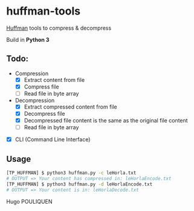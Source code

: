 # huffman-tools

[Huffman](https://en.wikipedia.org/wiki/Huffman_coding) tools to compress &amp; decompress

Build in **Python 3**

## Todo:
- Compression
    - [x] Extract content from file
    - [x] Compress file
    - [ ] Read file in byte array
- Decompression
    - [x] Extract compressed content from file
    - [x] Decompress file
    - [x] Decompressed file content is the same as the original file content
    - [ ] Read file in byte array
- [x] CLI (Command Line Interface)

## Usage

```bash
[TP_HUFFMAN] $ python3 huffman.py -c leHorla.txt
# OUTPUT => Your content has compressed in: leHorlaEncode.txt
[TP_HUFFMAN] $ python3 huffman.py -d leHorlaEncode.txt
# OUTPUT => Your content is in: leHorlaDecode.txt
```
Hugo POULIQUEN
